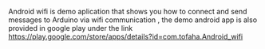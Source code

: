 Android wifi is demo aplication that shows you how to connect and send messages to Arduino via wifi communication , the demo android app is also provided in google play under the link https://play.google.com/store/apps/details?id=com.tofaha.Android_wifi 
